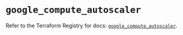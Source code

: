 # `google_compute_autoscaler`

Refer to the Terraform Registry for docs: [`google_compute_autoscaler`](https://registry.terraform.io/providers/hashicorp/google/6.26.0/docs/resources/compute_autoscaler).
